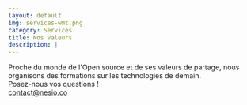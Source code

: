 ```yaml
---
layout: default
img: services-wmt.png
category: Services
title: Nos Valeurs
description: |
---
```

 Proche du monde de l'Open source et de ses valeurs de partage,
 nous organisons des formations sur les technologies de demain. <br>
 Posez-nous vos questions !<br><bold>contact@nesio.co</bold>